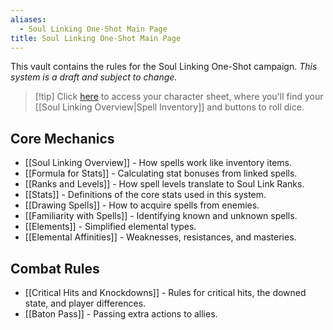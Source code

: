 ```yaml
---
aliases:
  - Soul Linking One-Shot Main Page
title: Soul Linking One-Shot Main Page
---
```

This vault contains the rules for the Soul Linking One-Shot campaign.
*This system is a draft and subject to change.*

>[!tip] Click [here](https://btarg.github.io/requiem-pathfinder-preact/) to access your character sheet, where you'll find your [[Soul Linking Overview|Spell Inventory]] and buttons to roll dice.

## Core Mechanics

*   [[Soul Linking Overview]] - How spells work like inventory items.
*   [[Formula for Stats]] - Calculating stat bonuses from linked spells.
*   [[Ranks and Levels]] - How spell levels translate to Soul Link Ranks.
*   [[Stats]] - Definitions of the core stats used in this system.
*   [[Drawing Spells]] - How to acquire spells from enemies.
*   [[Familiarity with Spells]] - Identifying known and unknown spells.
*   [[Elements]] - Simplified elemental types.
*   [[Elemental Affinities]] - Weaknesses, resistances, and masteries.

## Combat Rules

*   [[Critical Hits and Knockdowns]] - Rules for critical hits, the downed state, and player differences.
*   [[Baton Pass]] - Passing extra actions to allies.

